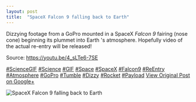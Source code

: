 ```yaml
---
layout: post
title:  "SpaceX Falcon 9 falling back to Earth"
---
```


Dizzying footage from a GoPro mounted in a SpaceX _Falcon 9_ fairing (nose cone) beginning its plummet into Earth 's atmosphere. Hopefully video of the actual re-entry will be released!  
  
Source: <https://youtu.be/4_sLTe6-7SE>  
  
[#ScienceGIF](https://plus.google.com/s/%23ScienceGIF/posts) [#Science](https://plus.google.com/s/%23Science/posts) [#GIF](https://plus.google.com/s/%23GIF/posts) [#Space](https://plus.google.com/s/%23Space/posts) [#SpaceX](https://plus.google.com/s/%23SpaceX/posts) [#Falcon9](https://plus.google.com/s/%23Falcon9/posts) [#ReEntry](https://plus.google.com/s/%23ReEntry/posts) [#Atmosphere](https://plus.google.com/s/%23Atmosphere/posts) [#GoPro](https://plus.google.com/s/%23GoPro/posts) [#Tumble](https://plus.google.com/s/%23Tumble/posts) [#Dizzy](https://plus.google.com/s/%23Dizzy/posts) [#Rocket](https://plus.google.com/s/%23Rocket/posts) [#Payload](https://plus.google.com/s/%23Payload/posts)
[View Original Post on Google+](https://plus.google.com/+ColinSullender/posts/LAjks46tvyi)

![SpaceX Falcon 9 falling back to Earth](https://i.imgur.com/fsWb2IS.gif)
